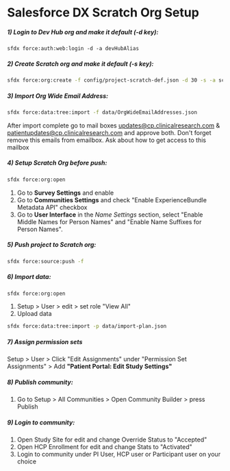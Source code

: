 # Salesforce DX Scratch Org Setup 

##### 1) Login to Dev Hub org and make it default (-d key):

   ```
   sfdx force:auth:web:login -d -a devHubAlias
   ```

##### 2) Create Scratch org and make it default (-s key):

   ```sh
   sfdx force:org:create -f config/project-scratch-def.json -d 30 -s -a scratchOrgAlias
   ```

##### 3) Import Org Wide Email Address:

   ```sh
   sfdx force:data:tree:import -f data/OrgWideEmailAddresses.json
   ```
   
   After import complete go to mail boxes updates@cp.clinicalresearch.com & patientupdates@cp.clinicalresearch.com and approve both. Don't forget remove this emails from emailbox. Ask about how to get access to this mailbox
    
##### 4) Setup Scratch Org before push:
    
   ```sh
   sfdx force:org:open
   ```
   <!-- 1. Go to **State and Territory Picklists** and follow instruction for enable (temporary) -->
   1. Go to **Survey Settings** and enable 
   2. Go to **Communities Settings** and check "Enable ExperienceBundle Metadata API" checkbox
   3. Go to **User Interface** in the *Name Settings* section, select "Enable Middle Names for Person Names" and "Enable Name Suffixes for Person Names".
##### 5) Push project to Scratch org:

   ```sh
   sfdx force:source:push -f
   ```

##### 6) Import data:
    
   ```sh
   sfdx force:org:open
   ```

   1. Setup > User > edit > set role "View All" 
   2. Upload data

   ```sh
   sfdx force:data:tree:import -p data/import-plan.json
   ```
##### 7) Assign permission sets
Setup > User > Click "Edit Assignments" under "Permission Set Assignments" > Add **"Patient Portal: Edit Study Settings"** 
   
##### 8) Publish community:

   1. Go to Setup > All Communities > Open Community Builder > press Publish

##### 9) Login to community:

   1. Open Study Site for edit and change Override Status to "Accepted" 
   2. Open HCP Enrollment for edit and change Stats to "Activated" 
   3. Login to community under PI User, HCP user or Participant user on your choice 
   
   


